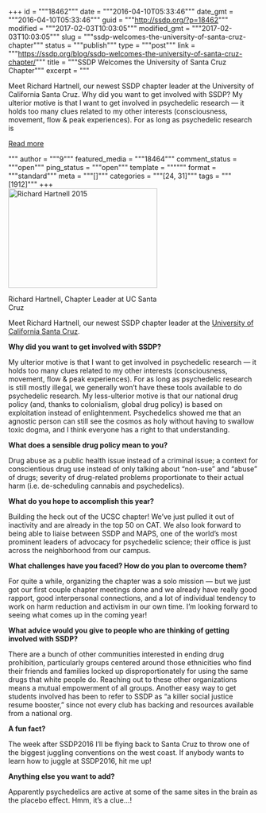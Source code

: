 +++
id = """18462"""
date = """2016-04-10T05:33:46"""
date_gmt = """2016-04-10T05:33:46"""
guid = """http://ssdp.org/?p=18462"""
modified = """2017-02-03T10:03:05"""
modified_gmt = """2017-02-03T10:03:05"""
slug = """ssdp-welcomes-the-university-of-santa-cruz-chapter"""
status = """publish"""
type = """post"""
link = """https://ssdp.org/blog/ssdp-welcomes-the-university-of-santa-cruz-chapter/"""
title = """SSDP Welcomes the University of Santa Cruz Chapter"""
excerpt = """<p>Meet Richard Hartnell, our newest SSDP chapter leader at the University of California Santa Cruz. Why did you want to get involved with SSDP? My ulterior motive is that I want to get involved in psychedelic research &#8212; it holds too many clues related to my other interests (consciousness, movement, flow &amp; peak experiences). For as long as psychedelic research is</p>
<div class="h10"></div>
<p><a class="more-link2 flat" href="https://ssdp.org/blog/ssdp-welcomes-the-university-of-santa-cruz-chapter/">Read more</a></p>
"""
author = """9"""
featured_media = """18464"""
comment_status = """open"""
ping_status = """open"""
template = """"""
format = """standard"""
meta = """[]"""
categories = """[24, 31]"""
tags = """[1912]"""
+++
<div id="attachment_18464" style="width: 310px" class="wp-caption alignright"><a href="http://ssdp.org/assets/Richard-Hartnell-2015.jpg" rel="attachment wp-att-18464"><img class="wp-image-18464 size-medium" src="http://ssdp.org/assets/Richard-Hartnell-2015-300x200.jpg" alt="Richard Hartnell 2015" width="300" height="200" /></a><p class="wp-caption-text">Richard Hartnell, Chapter Leader at UC Santa Cruz</p></div>

Meet<strong> </strong>Richard Hartnell, our newest SSDP chapter leader at the <a href="http://ssdp.org/chapters/pacific/california/university-of-california-uc-santa-cruz/" target="_blank">University of California Santa Cruz</a>.

<strong>Why did you want to get involved with SSDP?</strong>

My ulterior motive is that I want to get involved in psychedelic research &#8212; it holds too many clues related to my other interests (consciousness, movement, flow &amp; peak experiences). For as long as psychedelic research is still mostly illegal, we generally won&#8217;t have these tools available to do psychedelic research. My less-ulterior motive is that our national drug policy (and, thanks to colonialism, global drug policy) is based on exploitation instead of enlightenment. Psychedelics showed me that an agnostic person can still see the cosmos as holy without having to swallow toxic dogma, and I think everyone has a right to that understanding.

<strong>What does a sensible drug policy mean to you?</strong>

Drug abuse as a public health issue instead of a criminal issue; a context for conscientious drug use instead of only talking about &#8220;non-use&#8221; and &#8220;abuse&#8221; of drugs; severity of drug-related problems proportionate to their actual harm (i.e. de-scheduling cannabis and psychedelics).

<strong>What do you hope to accomplish this year?</strong>

Building the heck out of the UCSC chapter! We&#8217;ve just pulled it out of inactivity and are already in the top 50 on CAT. We also look forward to being able to liaise between SSDP and MAPS, one of the world&#8217;s most prominent leaders of advocacy for psychedelic science; their office is just across the neighborhood from our campus.

<strong>What challenges have you faced? How do you plan to overcome them?</strong>

For quite a while, organizing the chapter was a solo mission &#8212; but we just got our first couple chapter meetings done and we already have really good rapport, good interpersonal connections, and a lot of individual tendency to work on harm reduction and activism in our own time. I&#8217;m looking forward to seeing what comes up in the coming year!

<strong>What advice would you give to people who are thinking of getting involved with SSDP?</strong>

There are a bunch of other communities interested in ending drug prohibition, particularly groups centered around those ethnicities who find their friends and families locked up disproportionately for using the same drugs that white people do. Reaching out to these other organizations means a mutual empowerment of all groups. Another easy way to get students involved has been to refer to SSDP as &#8220;a killer social justice resume booster,&#8221; since not every club has backing and resources available from a national org.

<strong>A fun fact?</strong>

The week after SSDP2016 I&#8217;ll be flying back to Santa Cruz to throw one of the biggest juggling conventions on the west coast. If anybody wants to learn how to juggle at SSDP2016, hit me up!

<strong>Anything else you want to add?</strong>

Apparently psychedelics are active at some of the same sites in the brain as the placebo effect. Hmm, it&#8217;s a clue&#8230;!
